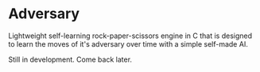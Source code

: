 # Adversary
Lightweight self-learning rock-paper-scissors engine in C that is designed to learn the
moves of it's adversary over time with a simple self-made AI.

Still in development. Come back later.
